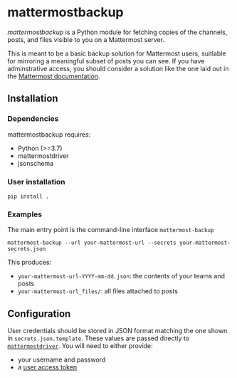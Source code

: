 # mattermostbackup
*mattermostbackup* is a Python module for fetching copies of the channels, posts, and files visible to you on a Mattermost server.

This is meant to be a basic backup solution for Mattermost users, suitlable for mirroring a meaningful subset of posts you can see.
If you have adminstrative access, you should consider a solution like the one laid out in the [Mattermost documentation](https://docs.mattermost.com/deploy/backup-disaster-recovery.html).

## Installation
### Dependencies
mattermostbackup requires:

* Python (>=3.7)
* mattermostdriver
* jsonschema

### User installation
`pip install .`

### Examples
The main entry point is the command-line interface `mattermost-backup`

`mattermost-backup --url your-mattermost-url --secrets your-mattermost-secrets.json`

This produces:

* `your-mattermost-url-YYYY-mm-dd.json`: the contents of your teams and posts
* `your-mattermost-url_files/`: all files attached to posts

## Configuration
User credentials should be stored in JSON format matching the one shown in `secrets.json.template`. 
These values are passed directly to [`mattermostdriver`](https://vaelor.github.io/python-mattermost-driver/).
You will need to either provide:

* your username and password
* a [user access token](https://docs.mattermost.com/integrations/cloud-personal-access-tokens.html)
